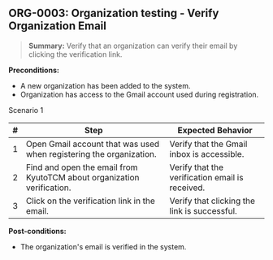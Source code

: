 ## **ORG-0003:** Organization testing - Verify Organization Email

> **Summary:** Verify that an organization can verify their email by clicking the verification link.

**Preconditions:**

- A new organization has been added to the system.
- Organization has access to the Gmail account used during registration.

Scenario 1

| #   | Step                                                                   | Expected Behavior                               |
| --- | ---------------------------------------------------------------------- | ----------------------------------------------- |
| 1   | Open Gmail account that was used when registering the organization.    | Verify that the Gmail inbox is accessible.      |
| 2   | Find and open the email from KyutoTCM about organization verification. | Verify that the verification email is received. |
| 3   | Click on the verification link in the email.                           | Verify that clicking the link is successful.    |

**Post-conditions:**

- The organization's email is verified in the system.
